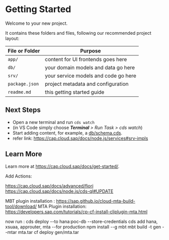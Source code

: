 # Getting Started

Welcome to your new project.

It contains these folders and files, following our recommended project layout:

File or Folder | Purpose
---------|----------
`app/` | content for UI frontends goes here
`db/` | your domain models and data go here
`srv/` | your service models and code go here
`package.json` | project metadata and configuration
`readme.md` | this getting started guide


## Next Steps

- Open a new terminal and run `cds watch` 
- (in VS Code simply choose _**Terminal** > Run Task > cds watch_)
- Start adding content, for example, a [db/schema.cds](db/schema.cds).
- refer link: https://cap.cloud.sap/docs/node.js/services#srv-impls


## Learn More

Learn more at https://cap.cloud.sap/docs/get-started/.


Add Actions: 

https://cap.cloud.sap/docs/advanced/fiori
https://cap.cloud.sap/docs/node.js/cds-ql#UPDATE

MBT plugin installation : https://sap.github.io/cloud-mta-build-tool/download/
MTA Plugin installation: https://developers.sap.com/tutorials/cp-cf-install-cliplugin-mta.html

now run : cds deploy --to hana:poc-db  --store-credentials
cds add hana, xsuaa, approuter, mta --for production
npm install --g mbt
mbt build -t gen --mtar mta.tar
cf deploy gen/mta.tar
